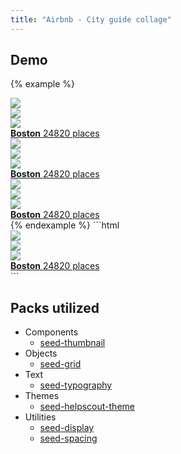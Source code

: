 ```yaml
---
title: "Airbnb - City guide collage"
---
```


## Demo

{% example %}
<div class="o-row o-row--md">
  <div class="o-col-4">
    <a href="#" class="u-d-block tx-no-underline">
      <div class="o-row o-row--xs u-mrg-b-1">
        <div class="o-col-8">
          <div class="c-thumbnail c-thumbnail--square">
            <img src="/images/examples/boston-001.jpg" class="c-thumbnail__image">
          </div>
        </div>
        <div class="o-col-4">
          <div class="c-thumbnail c-thumbnail--square u-mrg-b-1">
            <img src="/images/examples/boston-002.jpg" class="c-thumbnail__image">
          </div>
          <div class="c-thumbnail c-thumbnail--square">
            <img src="/images/examples/boston-003.jpg" class="c-thumbnail__image">
          </div>
        </div>
      </div>
      <div class="t-tx-black">
        <strong>Boston</strong>
        <span class="tx-300 u-mrg-l-2">24820 places</span>
      </div>
    </a>
  </div>
  <div class="o-col-4">
    <a href="#" class="u-d-block tx-no-underline">
      <div class="o-row o-row--xs u-mrg-b-1">
        <div class="o-col-8">
          <div class="c-thumbnail c-thumbnail--square">
            <img src="/images/examples/boston-002.jpg" class="c-thumbnail__image">
          </div>
        </div>
        <div class="o-col-4">
          <div class="c-thumbnail c-thumbnail--square u-mrg-b-1">
            <img src="/images/examples/boston-001.jpg" class="c-thumbnail__image">
          </div>
          <div class="c-thumbnail c-thumbnail--square">
            <img src="/images/examples/boston-003.jpg" class="c-thumbnail__image">
          </div>
        </div>
      </div>
      <div class="t-tx-black">
        <strong>Boston</strong>
        <span class="tx-300 u-mrg-l-2">24820 places</span>
      </div>
    </a>
  </div>
  <div class="o-col-4">
    <a href="#" class="u-d-block tx-no-underline">
      <div class="o-row o-row--xs u-mrg-b-1">
        <div class="o-col-8">
          <div class="c-thumbnail c-thumbnail--square">
            <img src="/images/examples/boston-003.jpg" class="c-thumbnail__image">
          </div>
        </div>
        <div class="o-col-4">
          <div class="c-thumbnail c-thumbnail--square u-mrg-b-1">
            <img src="/images/examples/boston-002.jpg" class="c-thumbnail__image">
          </div>
          <div class="c-thumbnail c-thumbnail--square">
            <img src="/images/examples/boston-001.jpg" class="c-thumbnail__image">
          </div>
        </div>
      </div>
      <div class="t-tx-black">
        <strong>Boston</strong>
        <span class="tx-300 u-mrg-l-2">24820 places</span>
      </div>
    </a>
  </div>
</div>
{% endexample %}
```html
<a href="#" class="u-d-block tx-no-underline">
  <div class="o-row o-row--xs u-mrg-b-1">
    <div class="o-col-8">
      <div class="c-thumbnail c-thumbnail--square">
        <img src="/images/examples/boston-001.jpg" class="c-thumbnail__image">
      </div>
    </div>
    <div class="o-col-4">
      <div class="c-thumbnail c-thumbnail--square u-mrg-b-1">
        <img src="/images/examples/boston-002.jpg" class="c-thumbnail__image">
      </div>
      <div class="c-thumbnail c-thumbnail--square">
        <img src="/images/examples/boston-003.jpg" class="c-thumbnail__image">
      </div>
    </div>
  </div>
  <div class="t-tx-black">
    <strong>Boston</strong>
    <span class="tx-300 u-mrg-l-2">24820 places</span>
  </div>
</a>
```


## Packs utilized

* Components
  * [seed-thumbnail](/seed/packs/seed-thumbnail)
* Objects
  * [seed-grid](/seed/packs/seed-grid)
* Text
  * [seed-typography](/seed/packs/seed-typography)
* Themes
  * [seed-helpscout-theme](/seed/packs/seed-helpscout-theme)
* Utilities
  * [seed-display](/seed/packs/seed-display)
  * [seed-spacing](/seed/packs/seed-spacing)
